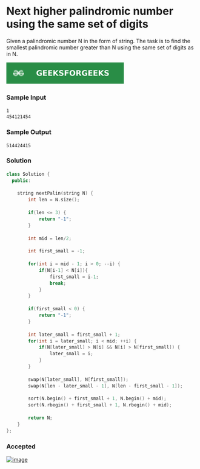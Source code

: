 # Next higher palindromic number using the same set of digits

Given a palindromic number N in the form of string. The task is to find the smallest palindromic number greater than N using the same set of digits as in N.

[![Problem Link](../assets/gfg.svg)](https://practice.geeksforgeeks.org/problems/next-higher-palindromic-number-using-the-same-set-of-digits5859/1/#)

### Sample Input
```
1
454121454
```

### Sample Output
```
514424415
```

### Solution
```cpp
class Solution {
  public:

    string nextPalin(string N) {
        int len = N.size();

        if(len <= 3) {
            return "-1";
        }

        int mid = len/2;

        int first_small = -1;

        for(int i = mid - 1; i > 0; --i) {
            if(N[i-1] < N[i]){
                first_small = i-1;
                break;
            }
        }
        
        if(first_small < 0) {
            return "-1";
        }

        int later_small = first_small + 1;
        for(int i = later_small; i < mid; ++i) {
            if(N[later_small] > N[i] && N[i] > N[first_small]) {
                later_small = i;
            }
        }

        swap(N[later_small], N[first_small]);
        swap(N[len - later_small - 1], N[len - first_small - 1]);

        sort(N.begin() + first_small + 1, N.begin() + mid);
        sort(N.rbegin() + first_small + 1, N.rbegin() + mid);

        return N;
    }
};
```

### Accepted
[![image](https://user-images.githubusercontent.com/44930179/150862164-ecff246e-8c64-483d-913c-848d767fa66c.png)](https://practice.geeksforgeeks.org/viewSol.php?subId=e6aeaec93727164cc195a1a0d58aa5d8&pid=703481&user=jhasuraj)